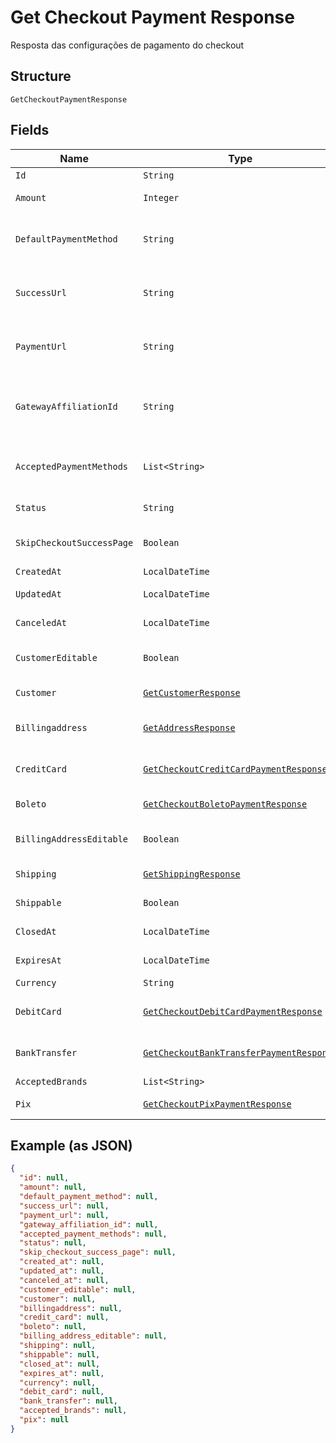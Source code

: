 
# Get Checkout Payment Response

Resposta das configurações de pagamento do checkout

## Structure

`GetCheckoutPaymentResponse`

## Fields

| Name | Type | Tags | Description | Getter | Setter |
|  --- | --- | --- | --- | --- | --- |
| `Id` | `String` | Optional | - | String getId() | setId(String id) |
| `Amount` | `Integer` | Optional | Valor em centavos | Integer getAmount() | setAmount(Integer amount) |
| `DefaultPaymentMethod` | `String` | Optional | Meio de pagamento padrão no checkout | String getDefaultPaymentMethod() | setDefaultPaymentMethod(String defaultPaymentMethod) |
| `SuccessUrl` | `String` | Optional | Url de redirecionamento de sucesso após o checkou | String getSuccessUrl() | setSuccessUrl(String successUrl) |
| `PaymentUrl` | `String` | Optional | Url para pagamento usando o checkout | String getPaymentUrl() | setPaymentUrl(String paymentUrl) |
| `GatewayAffiliationId` | `String` | Optional | Código da afiliação onde o pagamento será processado no gateway | String getGatewayAffiliationId() | setGatewayAffiliationId(String gatewayAffiliationId) |
| `AcceptedPaymentMethods` | `List<String>` | Optional | Meios de pagamento aceitos no checkout | List<String> getAcceptedPaymentMethods() | setAcceptedPaymentMethods(List<String> acceptedPaymentMethods) |
| `Status` | `String` | Optional | Status do checkout | String getStatus() | setStatus(String status) |
| `SkipCheckoutSuccessPage` | `Boolean` | Optional | Pular tela de sucesso pós-pagamento? | Boolean getSkipCheckoutSuccessPage() | setSkipCheckoutSuccessPage(Boolean skipCheckoutSuccessPage) |
| `CreatedAt` | `LocalDateTime` | Optional | Data de criação | LocalDateTime getCreatedAt() | setCreatedAt(LocalDateTime createdAt) |
| `UpdatedAt` | `LocalDateTime` | Optional | Data de atualização | LocalDateTime getUpdatedAt() | setUpdatedAt(LocalDateTime updatedAt) |
| `CanceledAt` | `LocalDateTime` | Optional | Data de cancelamento | LocalDateTime getCanceledAt() | setCanceledAt(LocalDateTime canceledAt) |
| `CustomerEditable` | `Boolean` | Optional | Torna o objeto customer editável | Boolean getCustomerEditable() | setCustomerEditable(Boolean customerEditable) |
| `Customer` | [`GetCustomerResponse`](../../doc/models/get-customer-response.md) | Optional | Dados do comprador | GetCustomerResponse getCustomer() | setCustomer(GetCustomerResponse customer) |
| `Billingaddress` | [`GetAddressResponse`](../../doc/models/get-address-response.md) | Optional | Dados do endereço de cobrança | GetAddressResponse getBillingaddress() | setBillingaddress(GetAddressResponse billingaddress) |
| `CreditCard` | [`GetCheckoutCreditCardPaymentResponse`](../../doc/models/get-checkout-credit-card-payment-response.md) | Optional | Configurações de cartão de crédito | GetCheckoutCreditCardPaymentResponse getCreditCard() | setCreditCard(GetCheckoutCreditCardPaymentResponse creditCard) |
| `Boleto` | [`GetCheckoutBoletoPaymentResponse`](../../doc/models/get-checkout-boleto-payment-response.md) | Optional | Configurações de boleto | GetCheckoutBoletoPaymentResponse getBoleto() | setBoleto(GetCheckoutBoletoPaymentResponse boleto) |
| `BillingAddressEditable` | `Boolean` | Optional | Indica se o billing address poderá ser editado | Boolean getBillingAddressEditable() | setBillingAddressEditable(Boolean billingAddressEditable) |
| `Shipping` | [`GetShippingResponse`](../../doc/models/get-shipping-response.md) | Optional | Configurações  de entrega | GetShippingResponse getShipping() | setShipping(GetShippingResponse shipping) |
| `Shippable` | `Boolean` | Optional | Indica se possui entrega | Boolean getShippable() | setShippable(Boolean shippable) |
| `ClosedAt` | `LocalDateTime` | Optional | Data de fechamento | LocalDateTime getClosedAt() | setClosedAt(LocalDateTime closedAt) |
| `ExpiresAt` | `LocalDateTime` | Optional | Data de expiração | LocalDateTime getExpiresAt() | setExpiresAt(LocalDateTime expiresAt) |
| `Currency` | `String` | Optional | Moeda | String getCurrency() | setCurrency(String currency) |
| `DebitCard` | [`GetCheckoutDebitCardPaymentResponse`](../../doc/models/get-checkout-debit-card-payment-response.md) | Optional | Configurações de cartão de débito | GetCheckoutDebitCardPaymentResponse getDebitCard() | setDebitCard(GetCheckoutDebitCardPaymentResponse debitCard) |
| `BankTransfer` | [`GetCheckoutBankTransferPaymentResponse`](../../doc/models/get-checkout-bank-transfer-payment-response.md) | Optional | Bank transfer payment response | GetCheckoutBankTransferPaymentResponse getBankTransfer() | setBankTransfer(GetCheckoutBankTransferPaymentResponse bankTransfer) |
| `AcceptedBrands` | `List<String>` | Optional | Accepted Brands | List<String> getAcceptedBrands() | setAcceptedBrands(List<String> acceptedBrands) |
| `Pix` | [`GetCheckoutPixPaymentResponse`](../../doc/models/get-checkout-pix-payment-response.md) | Optional | Pix payment response | GetCheckoutPixPaymentResponse getPix() | setPix(GetCheckoutPixPaymentResponse pix) |

## Example (as JSON)

```json
{
  "id": null,
  "amount": null,
  "default_payment_method": null,
  "success_url": null,
  "payment_url": null,
  "gateway_affiliation_id": null,
  "accepted_payment_methods": null,
  "status": null,
  "skip_checkout_success_page": null,
  "created_at": null,
  "updated_at": null,
  "canceled_at": null,
  "customer_editable": null,
  "customer": null,
  "billingaddress": null,
  "credit_card": null,
  "boleto": null,
  "billing_address_editable": null,
  "shipping": null,
  "shippable": null,
  "closed_at": null,
  "expires_at": null,
  "currency": null,
  "debit_card": null,
  "bank_transfer": null,
  "accepted_brands": null,
  "pix": null
}
```

